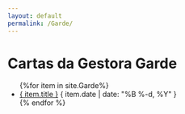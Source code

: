 ```yaml
---
layout: default
permalink: /Garde/
---
```


<h1>Cartas da Gestora Garde</h1>
<ul>
{%for item in site.Garde%}
  <li>
    <a href="{ site.baseurl }{ item.url }">{ item.title }</a>
    <span>{ item.date | date: "%B %-d, %Y" }</span>
  </li>
    {% endfor %}
</ul>